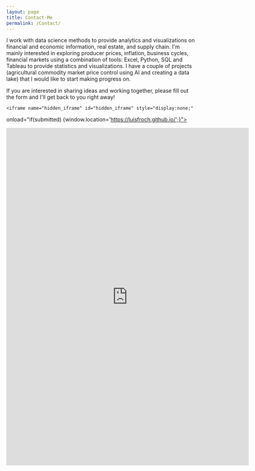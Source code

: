 ```yaml
---
layout: page
title: Contact-Me
permalink: /Contact/
---
```

<html lang="en">
</html>
I work with data science methods to provide analytics and visualizations on financial and economic information,
real estate, and supply chain. I'm mainly interested in exploring producer prices, inflation, business cycles, financial
markets using a combination of tools: Excel, Python, SQL and Tableau to provide statistics and visualizations.
I have a couple of projects (agricultural commodity market price control using AI and creating a data lake) that I would
like to start making progress on.
<br />
  
If you are interested in sharing ideas and working together, please fill out the form and I'll get back to you right away!
<br />

<script type="text/javascript">var submitted=false;</script>
    <iframe name="hidden_iframe" id="hidden_iframe" style="display:none;"     
onload="if(submitted) {window.location='https://luisfroch.github.io/';}"></iframe>
      <form action="https://docs.google.com/forms/d/e/1FAIpQLScwvX_F7xEhD3hq3rT9qF_B0_E8LAsREGq7IQ44h0mbFW7hkw/viewform?embedded=true" method="post" target="hidden_iframe" onsubmit="submitted=true;"><iframe src="https://docs.google.com/forms/d/e/1FAIpQLScwvX_F7xEhD3hq3rT9qF_B0_E8LAsREGq7IQ44h0mbFW7hkw/viewform?embedded=true" width="640" height="891" frameborder="0" marginheight="0" marginwidth="0">Loading...</iframe>

